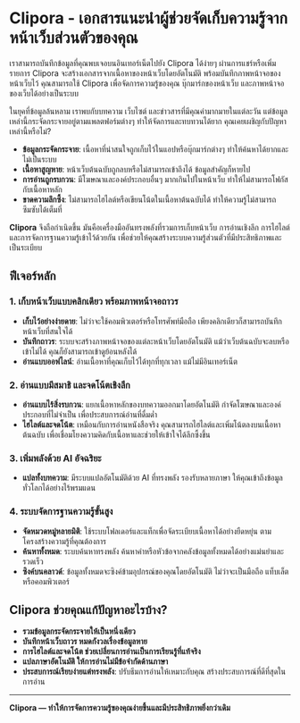 # Clipora - เอกสารแนะนำผู้ช่วยจัดเก็บความรู้จากหน้าเว็บส่วนตัวของคุณ

เราสามารถบันทึกข้อมูลที่คุณพบเจอบนอินเทอร์เน็ตไปยัง Clipora ได้ง่ายๆ ผ่านการแชร์หรือเพิ่มรายการ Clipora จะสร้างเอกสารจากเนื้อหาของหน้าเว็บโดยอัตโนมัติ พร้อมบันทึกภาพหน้าจอของหน้าเว็บไว้ คุณสามารถใช้ Clipora เพื่อจัดการความรู้ของคุณ บุ๊กมาร์กของหน้าเว็บ และภาพหน้าจอของเว็บได้อย่างเป็นระบบ

ในยุคที่ข้อมูลล้นหลาม เราพบกับบทความ เว็บไซต์ และข่าวสารที่มีคุณค่ามากมายในแต่ละวัน แต่ข้อมูลเหล่านี้กระจัดกระจายอยู่ตามแพลตฟอร์มต่างๆ ทำให้จัดการและทบทวนได้ยาก คุณเคยเผชิญกับปัญหาเหล่านี้หรือไม่?

* **ข้อมูลกระจัดกระจาย**: เนื้อหาที่น่าสนใจถูกเก็บไว้ในแอปหรือบุ๊กมาร์กต่างๆ ทำให้ค้นหาได้ยากและไม่เป็นระบบ
* **เนื้อหาสูญหาย**: หน้าเว็บต้นฉบับถูกลบหรือไม่สามารถเข้าถึงได้ ข้อมูลสำคัญก็หายไป
* **การอ่านถูกรบกวน**: มีโฆษณาและองค์ประกอบอื่นๆ มากเกินไปในหน้าเว็บ ทำให้ไม่สามารถโฟกัสกับเนื้อหาหลัก
* **ขาดความลึกซึ้ง**: ไม่สามารถไฮไลต์หรือเขียนโน้ตในเนื้อหาต้นฉบับได้ ทำให้ความรู้ไม่สามารถซึมซับได้เต็มที่

**Clipora** จึงถือกำเนิดขึ้น มันคือเครื่องมืออันทรงพลังที่รวมการเก็บหน้าเว็บ การอ่านเชิงลึก การไฮไลต์ และการจัดการฐานความรู้เข้าไว้ด้วยกัน เพื่อช่วยให้คุณสร้างระบบความรู้ส่วนตัวที่มีประสิทธิภาพและเป็นระเบียบ

## ฟีเจอร์หลัก

### 1. เก็บหน้าเว็บแบบคลิกเดียว พร้อมภาพหน้าจอถาวร

* **เก็บไว้อย่างง่ายดาย**: ไม่ว่าจะใช้คอมพิวเตอร์หรือโทรศัพท์มือถือ เพียงคลิกเดียวก็สามารถบันทึกหน้าเว็บที่สนใจได้
* **บันทึกถาวร**: ระบบจะสร้างภาพหน้าจอของแต่ละหน้าเว็บโดยอัตโนมัติ แม้ว่าเว็บต้นฉบับจะลบหรือเข้าไม่ได้ คุณก็ยังสามารถเข้าดูย้อนหลังได้
* **อ่านแบบออฟไลน์**: อ่านเนื้อหาที่คุณเก็บไว้ได้ทุกที่ทุกเวลา แม้ไม่มีอินเทอร์เน็ต

### 2. อ่านแบบมีสมาธิ และจดโน้ตเชิงลึก

* **อ่านแบบไร้สิ่งรบกวน**: แยกเนื้อหาหลักของบทความออกมาโดยอัตโนมัติ กำจัดโฆษณาและองค์ประกอบที่ไม่จำเป็น เพื่อประสบการณ์อ่านที่ดื่มด่ำ
* **ไฮไลต์และจดโน้ต**: เหมือนกับการอ่านหนังสือจริง คุณสามารถไฮไลต์และเพิ่มโน้ตลงบนเนื้อหาต้นฉบับ เพื่อเชื่อมโยงความคิดกับเนื้อหาและช่วยให้เข้าใจได้ลึกซึ้งขึ้น

### 3. เพิ่มพลังด้วย AI อัจฉริยะ

* **แปลทั้งบทความ**: มีระบบแปลอัตโนมัติด้วย AI ที่ทรงพลัง รองรับหลายภาษา ให้คุณเข้าถึงข้อมูลทั่วโลกได้อย่างไร้พรมแดน

### 4. ระบบจัดการฐานความรู้ขั้นสูง

* **จัดหมวดหมู่หลายมิติ**: ใช้ระบบโฟลเดอร์และแท็กเพื่อจัดระเบียบเนื้อหาได้อย่างยืดหยุ่น ตามโครงสร้างความรู้ที่คุณต้องการ
* **ค้นหาทั้งหมด**: ระบบค้นหาทรงพลัง ค้นหาคำหรือหัวข้อจากคลังข้อมูลทั้งหมดได้อย่างแม่นยำและรวดเร็ว
* **ซิงค์บนคลาวด์**: ข้อมูลทั้งหมดจะซิงค์ข้ามอุปกรณ์ของคุณโดยอัตโนมัติ ไม่ว่าจะเป็นมือถือ แท็บเล็ต หรือคอมพิวเตอร์

## Clipora ช่วยคุณแก้ปัญหาอะไรบ้าง?

* **รวมข้อมูลกระจัดกระจายให้เป็นหนึ่งเดียว**
* **บันทึกหน้าเว็บถาวร หมดกังวลเรื่องข้อมูลหาย**
* **การไฮไลต์และจดโน้ต ช่วยเปลี่ยนการอ่านเป็นการเรียนรู้ที่แท้จริง**
* **แปลภาษาอัตโนมัติ ให้การอ่านไม่มีข้อจำกัดด้านภาษา**
* **ประสบการณ์เรียบง่ายแต่ทรงพลัง**: ปรับธีมการอ่านให้เหมาะกับคุณ สร้างประสบการณ์ที่ดีที่สุดในการอ่าน

---

**Clipora — ทำให้การจัดการความรู้ของคุณง่ายขึ้นและมีประสิทธิภาพยิ่งกว่าเดิม**
